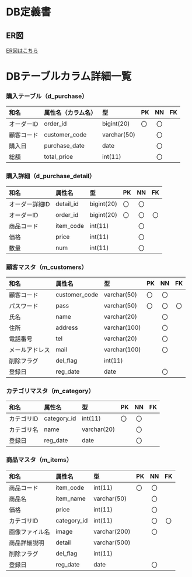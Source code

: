 # DB定義書
## ER図
[ER図はこちら](https://github.com/Aso2001384/2021sys-design/blob/main/Sample_ER.md)

# DBテーブルカラム詳細一覧

 ### 購入テーブル（d_purchase）
|和名|属性名（カラム名）|型|PK|NN|FK|
|:---|:---|:---|:---|:---:|:----:|
|オーダーID|order_id|bigint(20)|〇|〇| |
|顧客コード|customer_code|varchar(50)| |〇| |
|購入日|purchase_date|date| |〇| |
|総額|total_price|int(11)| |〇| |

 ### 購入詳細（d_purchase_detail）
|和名|属性名|型|PK|NN|FK|
|:---|:---|:---|:---|:---:|:----:|
|オーダー詳細ID|detail_id|bigint(20)|〇|〇| |
|オーダーID|order_id|bigint(20)|〇|〇|〇|
|商品コード|item_code|int(11)| |〇| |
|価格|price|int(11)| |〇| |
|数量|num|int(11)| |〇| |

### 顧客マスタ（m_customers）
|和名|属性名|型|PK|NN|FK|
|:---|:---|:---|:---|:---:|:----:|
|顧客コード|customer_code|varchar(50)|〇|〇| |
|パスワード|pass|varchar(50)|〇|〇|〇|
|氏名|name|varchar(20)| |〇| |
|住所|address|varchar(100)| |〇| |
|電話番号|tel|varchar(20)| |〇| |
|メールアドレス|mail|varchar(100)| |〇| |
|削除フラグ|del_flag|int(11)| | | |
|登録日|reg_date|date| |〇| |

### カテゴリマスタ（m_category）
|和名|属性名|型|PK|NN|FK|
|:---|:---|:---|:---|:---:|:----:|
|カテゴリID|category_id|int(11)|〇|〇| |
|カテゴリ名|name|varchar(20)| |〇| |
|登録日|reg_date|date| |〇| |

### 商品マスタ（m_items）
|和名|属性名|型|PK|NN|FK|
|:---|:---|:---|:---|:---:|:----:|
|商品コード|item_code|int(11)|〇|〇| |
|商品名|item_name|varchar(50)| |〇| |
|価格|price|int(11)| |〇| |
|カテゴリID|category_id|int(11)| |〇|〇|
|画像ファイル名|image|varchar(200)| |〇| |
|商品詳細説明|detail|varchar(500)| | | |
|削除フラグ|del_flag|int(11)| | | |
|登録日|reg_date|date| |〇| |
